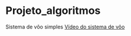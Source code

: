 # Projeto_algoritmos 
Sistema de vôo simples
[Vídeo do sistema de vôo](https://youtu.be/7trlh-aE-gI)

